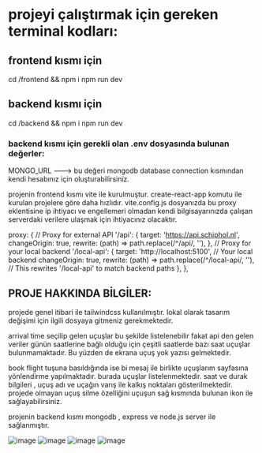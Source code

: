 # projeyi çalıştırmak için gereken terminal kodları:

## frontend kısmı için
cd /frontend && npm i
npm run dev


## backend kısmı için
cd /backend && npm i
npm run dev

### backend kısmı için gerekli olan .env dosyasında bulunan değerler:
MONGO_URL ---> bu değeri mongodb database connection kısmından kendi hesabınız için oluşturabilirsiniz.

projenin frontend kısmı vite ile kurulmuştur. create-react-app komutu ile kurulan projelere göre daha hızlıdır.
vite.config.js dosyanızda bu proxy eklentisine ip ihtiyacı ve engellemeri olmadan kendi bilgisayarınızda çalışan serverdaki
verilere ulaşmak için ihtiyacınız olacaktır.

proxy: {
// Proxy for external API
'/api': {
target: 'https://api.schiphol.nl',
changeOrigin: true,
rewrite: (path) => path.replace(/^\/api/, ''),
},
// Proxy for your local backend
'/local-api': {
target: 'http://localhost:5100', // Your local backend
changeOrigin: true,
rewrite: (path) => path.replace(/^\/local-api/, ''), // This rewrites '/local-api' to match backend paths
},
},

## PROJE HAKKINDA BİLGİLER:

projede genel itibari ile tailwindcss kullanılmıştır. lokal olarak tasarım değişimi için
ilgili dosyaya gitmeniz gerekmektedir.

arrival time seçilip gelen uçuşlar bu şekilde listelenebilir fakat api den gelen veriler günün saatlerine bağlı
olduğu için çeşitli saatlerde bazı saat uçuşlar bulunmamaktadır. Bu yüzden de ekrana uçuş yok yazısı gelmektedir.

book flight tuşuna basıldığında ise bi mesaj ile birlikte uçuşlarım sayfasına yönlendirme yapılmaktadır.
burada uçuşlar listelenmektedir. saat ve durak bilgileri , uçuş adı ve uçağın varış ile kalkış noktaları gösterilmektedir.
projede olmayan uçuş silme özelliğini uçuşun sağ kısmında bulunan ikon ile sağlayabilirsiniz.

projenin backend kısmı mongodb , express ve node.js server ile sağlanmıştır.

![image](https://github.com/user-attachments/assets/49608b24-40b0-49bb-b695-0fc64f306a9a)
![image](https://github.com/user-attachments/assets/2ed284c6-d02c-42c9-aa36-5e60ebe867f6)
![image](https://github.com/user-attachments/assets/9b67b0ff-d9ad-424b-b432-3a9305babadd)
![image](https://github.com/user-attachments/assets/855f89e6-40cb-4b60-9350-79007e72defc)




